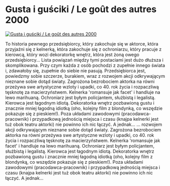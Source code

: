 Gusta i guściki / Le goût des autres 2000 
=============
[![Gusta i guściki / Le goût des autres 2000 ](http://vidos.pl/images/player.gif)](http://vidos.pl/gusta-i-gusciki-le-got-des-autres-2000)

 To historia pewnego przedsiębiorcy, który zakochuje się w aktorce, która przyjaźni się z kelnerką, która zakochuje się z ochroniarzu, który pracuje z kierowcą, który wozi dekoratorkę wnętrz, która jest żoną owego przedsiębiorcy... Lista powiązań między tymi postaciami jest dużo dłuższa i skomplikowana. Przy czym każda z osób pochodzi z zupełnie innego świata i, zdawałoby się, zupełnie do siebie nie pasują. Przedsiębiorca jest, powiedzmy sobie szczerze, burakiem, wraz z rozwojem akcji odkrywającym nieznane sobie dotąd światy. Zagrożona bezrobociem aktorka na równi przeżywa swe artystyczne wzloty i upadki, co 40. rok życia i rozpaczliwą tęsknotę za macierzyństwem. Kelnerka 'romansuje jak facet' i handluje na lewo marihuaną. Ochroniarz jest byłym policjantem, służbistą i legalistą. Kierowca jest łagodnym idiotą. Dekoratorka wnętrz pozbawioną gustu i znacznie mniej łagodną idiotką (oho, kolejny film z blondynką, co wszędzie pokazuje się z pieskiem!). Poza układami zawodowymi (pracodawca-pracownik) i przypadkową jednością miejsca i czasu (knajpa kelnerki jest tuż obok teatru aktorki) nie powinno ich nic łączyć. A jednak...   ... rozwojem akcji odkrywającym nieznane sobie dotąd światy. Zagrożona bezrobociem aktorka na równi przeżywa swe artystyczne wzloty i upadki, co 40. rok życia i rozpaczliwą tęsknotę za macierzyństwem. Kelnerka 'romansuje jak facet' i handluje na lewo marihuaną. Ochroniarz jest byłym policjantem, służbistą i legalistą. Kierowca jest łagodnym idiotą. Dekoratorka wnętrz pozbawioną gustu i znacznie mniej łagodną idiotką (oho, kolejny film z blondynką, co wszędzie pokazuje się z pieskiem!). Poza układami zawodowymi (pracodawca-pracownik) i przypadkową jednością miejsca i czasu (knajpa kelnerki jest tuż obok teatru aktorki) nie powinno ich nic łączyć. A jednak...
